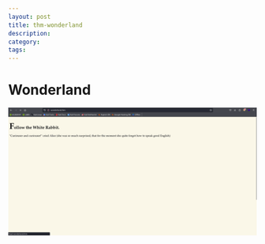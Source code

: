 ```yaml
---
layout: post
title: thm-wonderland
description:
category:
tags:
---
```

# Wonderland 
![Nmap Output](/assets/images/wonderland-1.png)
